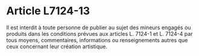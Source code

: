 # Article L7124-13

Il est interdit à toute personne de publier au sujet des mineurs engagés ou produits dans les conditions prévues aux articles L. 7124-1 et L. 7124-4 par tous moyens, commentaires, informations ou renseignements autres que ceux concernant leur création artistique.